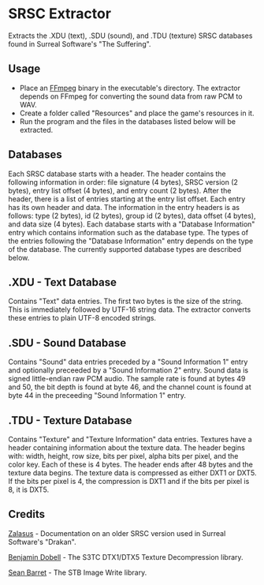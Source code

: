 # SRSC Extractor
Extracts the .XDU (text), .SDU (sound), and .TDU (texture) SRSC databases found in Surreal Software's "The Suffering".


## Usage
- Place an [FFmpeg](https://ffmpeg.org/) binary in the executable's directory. The extractor depends on FFmpeg for converting the sound data from raw PCM to WAV.
- Create a folder called "Resources" and place the game's resources in it.
- Run the program and the files in the databases listed below will be extracted.


## Databases
Each SRSC database starts with a header. The header contains the following information in order: file signature (4 bytes), SRSC version (2 bytes), entry list offset (4 bytes), and entry count (2 bytes). After the header, there is a list of entries starting at the entry list offset. Each entry has its own header and data. The information in the entry headers is as follows: type (2 bytes), id (2 bytes), group id (2 bytes), data offset (4 bytes), and data size (4 bytes). Each database starts with a "Database Information" entry which contains information such as the database type. The types of the entries following the "Database Information" entry depends on the type of the database. The currently supported database types are described below.


## .XDU - Text Database
Contains "Text" data entries. The first two bytes is the size of the string. This is immediately followed by UTF-16 string data. The extractor converts these entries to plain UTF-8 encoded strings.


## .SDU - Sound Database
Contains "Sound" data entries preceded by a "Sound Information 1" entry and optionally preceeded by a "Sound Information 2" entry. Sound data is signed little-endian raw PCM audio. The sample rate is found at bytes 49 and 50, the bit depth is found at byte 46, and the channel count is found at byte 44 in the preceeding "Sound Information 1" entry.


## .TDU - Texture Database
Contains "Texture" and "Texture Information" data entries. Textures have a header containing information about the texture data. The header begins with: width, height, row size, bits per pixel, alpha bits per pixel, and the color key. Each of these is 4 bytes. The header ends after 48 bytes and the texture data begins. The texture data is compressed as either DXT1 or DXT5. If the bits per pixel is 4, the compression is DXT1 and if the bits per pixel is 8, it is DXT5.


## Credits
[Zalasus](https://github.com/Zalasus/opendrakan) - Documentation on an older SRSC version used in Surreal Software's "Drakan".

[Benjamin Dobell](https://github.com/Benjamin-Dobell/s3tc-dxt-decompression)  - The S3TC DTX1/DTX5 Texture Decompression library.

[Sean Barret](https://github.com/nothings/stb) - The STB Image Write library.
